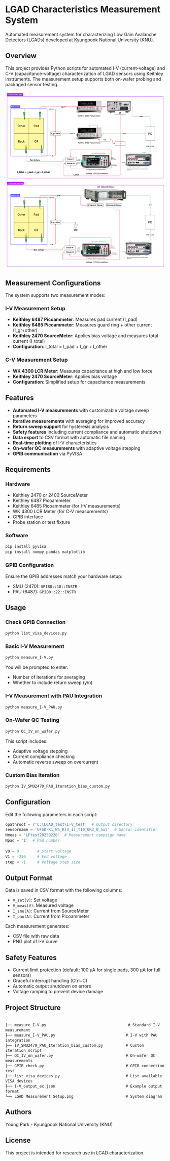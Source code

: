 # LGAD Characteristics Measurement System

Automated measurement system for characterizing Low Gain Avalanche Detectors (LGADs) developed at Kyungpook National University (KNU).

## Overview

This project provides Python scripts for automated I-V (current-voltage) and C-V (capacitance-voltage) characterization of LGAD sensors using Keithley instruments. The measurement setup supports both on-wafer probing and packaged sensor testing.

![Measurement Setup](LGAD%20Measurement%20Setup.png)

## Measurement Configurations

The system supports two measurement modes:

### I-V Measurement Setup
- **Keithley 6487 Picoammeter**: Measures pad current (I_pad)
- **Keithley 6485 Picoammeter**: Measures guard ring + other current (I_gr+other)
- **Keithley 2470 SourceMeter**: Applies bias voltage and measures total current (I_total)
- **Configuration**: I_total = I_pad + I_gr + I_other

### C-V Measurement Setup
- **WK 4300 LCR Meter**: Measures capacitance at high and low force
- **Keithley 2470 SourceMeter**: Applies bias voltage
- **Configuration**: Simplified setup for capacitance measurements

## Features

- **Automated I-V measurements** with customizable voltage sweep parameters
- **Iterative measurements** with averaging for improved accuracy
- **Return sweep support** for hysteresis analysis
- **Safety features** including current compliance and automatic shutdown
- **Data export** to CSV format with automatic file naming
- **Real-time plotting** of I-V characteristics
- **On-wafer QC measurements** with adaptive voltage stepping
- **GPIB communication** via PyVISA

## Requirements

### Hardware
- Keithley 2470 or 2400 SourceMeter
- Keithley 6487 Picoammeter
- Keithley 6485 Picoammeter (for I-V measurements)
- WK 4300 LCR Meter (for C-V measurements)
- GPIB interface
- Probe station or test fixture

### Software
```bash
pip install pyvisa
pip install numpy pandas matplotlib
```

### GPIB Configuration
Ensure the GPIB addresses match your hardware setup:
- SMU (2470): `GPIB0::18::INSTR`
- PAU (6487): `GPIB0::22::INSTR`

## Usage

### Check GPIB Connection
```bash
python list_visa_devices.py
```

### Basic I-V Measurement
```bash
python measure_I-V.py
```
You will be prompted to enter:
- Number of iterations for averaging
- Whether to include return sweep (y/n)

### I-V Measurement with PAU Integration
```bash
python measure_I-V_PAU.py
```

### On-Wafer QC Testing
```bash
python QC_IV_on_wafer.py
```
This script includes:
- Adaptive voltage stepping
- Current compliance checking
- Automatic reverse sweep on overcurrent

### Custom Bias Iteration
```bash
python IV_SMU2470_PAU_Iteration_bias_custom.py
```

## Configuration

Edit the following parameters in each script:

```python
opathroot = r'C:\LGAD_test\I-V_test'  # Output directory
sensorname = 'UFSD-K1_W5_R(4_1)_T10_GR3_0_5x5'  # Sensor identifier
Nmeas = 'LFtest20250226'  # Measurement campaign name
Npad = '1'  # Pad number

V0 = 0        # Start voltage
V1 = -250     # End voltage
step = -1     # Voltage step size
```

## Output Format

Data is saved in CSV format with the following columns:
- `V_set(V)`: Set voltage
- `V_meas(V)`: Measured voltage
- `I_smu(A)`: Current from SourceMeter
- `I_pau(A)`: Current from Picoammeter

Each measurement generates:
- CSV file with raw data
- PNG plot of I-V curve

## Safety Features

- Current limit protection (default: 100 µA for single pads, 300 µA for full sensors)
- Graceful interrupt handling (Ctrl+C)
- Automatic output shutdown on errors
- Voltage ramping to prevent device damage

## Project Structure

```
.
├── measure_I-V.py                                    # Standard I-V measurement
├── measure_I-V_PAU.py                               # I-V with PAU integration
├── IV_SMU2470_PAU_Iteration_bias_custom.py          # Custom iteration script
├── QC_IV_on_wafer.py                                # On-wafer QC measurements
├── GPIB_check.py                                    # GPIB connection test
├── list_visa_devices.py                             # List available VISA devices
├── I-V_output_ex.json                               # Example output format
└── LGAD Measurement Setup.png                       # System diagram
```

## Authors

Young Park - Kyungpook National University (KNU)

## License

This project is intended for research use in LGAD characterization.
